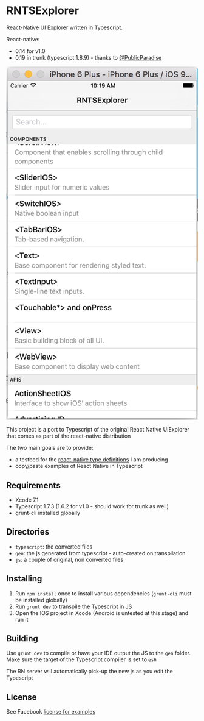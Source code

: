 RNTSExplorer
============

React-Native UI Explorer written in Typescript.

React-native:
 - 0.14 for v1.0
 - 0.19 in trunk (typescript 1.8.9) -  thanks to [@PublicParadise](https://github.com/PublicParadise)

![Main Page Screenshot](MainPage-Screenshot.png)


This project is a port to Typescript of the original React Native UIExplorer that comes as part of the react-native distribution

The two main goals are to provide:

 - a testbed for the [react-native type definitions](https://github.com/DefinitelyTyped/DefinitelyTyped/tree/master/react-native) I am producing
 - copy/paste examples of React Native in Typescript




Requirements
------------

 - Xcode 7.1
 - Typescript 1.7.3 (1.6.2 for v1.0 - should work for trunk as well)
 - grunt-cli installed globally

 
Directories
-----------
 
  - `typescript`: the converted files
  - `gen`: the js generated from typescript - auto-created on transpilation
  - `js`: a couple of original, non converted files
 

Installing
----------

 1. Run `npm install` once to install various dependencies (`grunt-cli` must be installed globally)
 2. Run `grunt dev` to transpile the Typescript in JS
 3. Open the IOS project in Xcode (Android is untested at this stage) and run it

 
Building
--------
 
 Use `grunt dev` to compile or have your IDE output the JS to the `gen` folder.
 Make sure the target of the Typescript compiler is set to `es6`
 
 The RN server will automatically pick-up the new js as you edit the Typescript
 
 
License
-------
 
 See Facebook [license for examples](https://github.com/facebook/react-native/blob/master/LICENSE-examples) 
